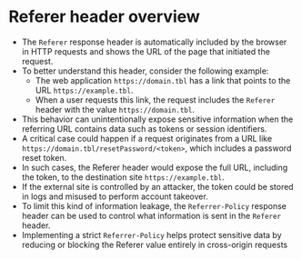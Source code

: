 # Referer header overview

* The `Referer` response header is automatically included by the browser in HTTP requests and shows the URL of the page that initiated the request.
* To better understand this header, consider the following example:
  * The web application `https://domain.tbl` has a link that points to the URL `https://example.tbl`.
  * When a user requests this link, the request includes the `Referer` header with the value `https://domain.tbl`.
* This behavior can unintentionally expose sensitive information when the referring URL contains data such as tokens or session identifiers.
* A critical case could happen if a request originates from a URL like `https://domain.tbl/resetPassword/<token>`, which includes a password reset token.
* In such cases, the Referer header would expose the full URL, including the token, to the destination site `https://example.tbl`.
* If the external site is controlled by an attacker, the token could be stored in logs and misused to perform account takeover.
* To limit this kind of information leakage, the `Referrer-Policy` response header can be used to control what information is sent in the `Referer` header.
* Implementing a strict `Referrer-Policy` helps protect sensitive data by reducing or blocking the Referer value entirely in cross-origin requests
